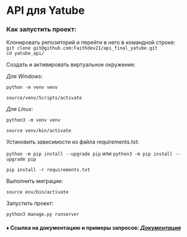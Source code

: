# **API для Yatube** 
### Как запустить проект:
Клонировать репозиторий и перейти в него в командной строке:  
`git clone git@github.com:Faithdev21/api_final_yatube.git`  
`cd yatube_api/`  

Создать и активировать виртуальное окружение:  

_Для Windows:_  

`python -m venv venv`  

`source/venv/Scripts/activate`  

_Для Linux:_  

`python3 -m venv venv`  

`source venv/bin/activate`  

Установить зависимости из файла requirements.txt:  

`python -m pip install --upgrade pip` или `python3 -m pip install --upgrade pip`  

`pip install -r requirements.txt`  

Выполнить миграции:  

`source env/bin/activate`

Запустить проект:  

`python3 manage.py runserver`

#### ♦ Ссылка на документацию и примеры запросов: ___[Документация](http://127.0.0.1:8000/redoc/)___
